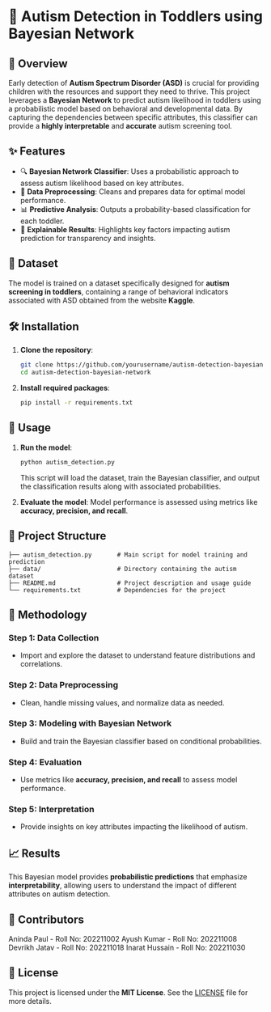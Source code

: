 # 🧠 Autism Detection in Toddlers using Bayesian Network


## 📖 Overview

Early detection of **Autism Spectrum Disorder (ASD)** is crucial for providing children with the resources and support they need to thrive. This project leverages a **Bayesian Network** to predict autism likelihood in toddlers using a probabilistic model based on behavioral and developmental data. By capturing the dependencies between specific attributes, this classifier can provide a **highly interpretable** and **accurate** autism screening tool.

## ✨ Features

- 🔍 **Bayesian Network Classifier**: Uses a probabilistic approach to assess autism likelihood based on key attributes.
- 🔧 **Data Preprocessing**: Cleans and prepares data for optimal model performance.
- 📊 **Predictive Analysis**: Outputs a probability-based classification for each toddler.
- 🔎 **Explainable Results**: Highlights key factors impacting autism prediction for transparency and insights.

## 📁 Dataset

The model is trained on a dataset specifically designed for **autism screening in toddlers**, containing a range of behavioral indicators associated with ASD obtained from the website **Kaggle**.

## 🛠️ Installation

1. **Clone the repository**:
   ```bash
   git clone https://github.com/yourusername/autism-detection-bayesian-network.git
   cd autism-detection-bayesian-network
   ```

2. **Install required packages**:
   ```bash
   pip install -r requirements.txt
   ```

## 🚀 Usage

1. **Run the model**:
   ```bash
   python autism_detection.py
   ```
   This script will load the dataset, train the Bayesian classifier, and output the classification results along with associated probabilities.

2. **Evaluate the model**:
   Model performance is assessed using metrics like **accuracy, precision, and recall**.

## 📂 Project Structure

```
├── autism_detection.py       # Main script for model training and prediction
├── data/                     # Directory containing the autism dataset
├── README.md                 # Project description and usage guide
└── requirements.txt          # Dependencies for the project
```

## 🧬 Methodology

### Step 1: Data Collection
- Import and explore the dataset to understand feature distributions and correlations.

### Step 2: Data Preprocessing
- Clean, handle missing values, and normalize data as needed.

### Step 3: Modeling with Bayesian Network
- Build and train the Bayesian classifier based on conditional probabilities.

### Step 4: Evaluation
- Use metrics like **accuracy, precision, and recall** to assess model performance.

### Step 5: Interpretation
- Provide insights on key attributes impacting the likelihood of autism.

## 📈 Results

This Bayesian model provides **probabilistic predictions** that emphasize **interpretability**, allowing users to understand the impact of different attributes on autism detection.

## 👥 Contributors
Aninda Paul - Roll No: 202211002
Ayush Kumar - Roll No: 202211008
Devrikh Jatav - Roll No: 202211018
Inarat Hussain - Roll No: 202211030

## 📜 License

This project is licensed under the **MIT License**. See the [LICENSE](LICENSE) file for more details.


